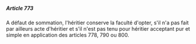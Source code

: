 ##### Article 773

A défaut de sommation, l'héritier conserve la faculté d'opter, s'il n'a pas fait par ailleurs acte d'héritier et s'il n'est pas tenu pour héritier acceptant pur et simple en application des articles 778, 790 ou 800.

